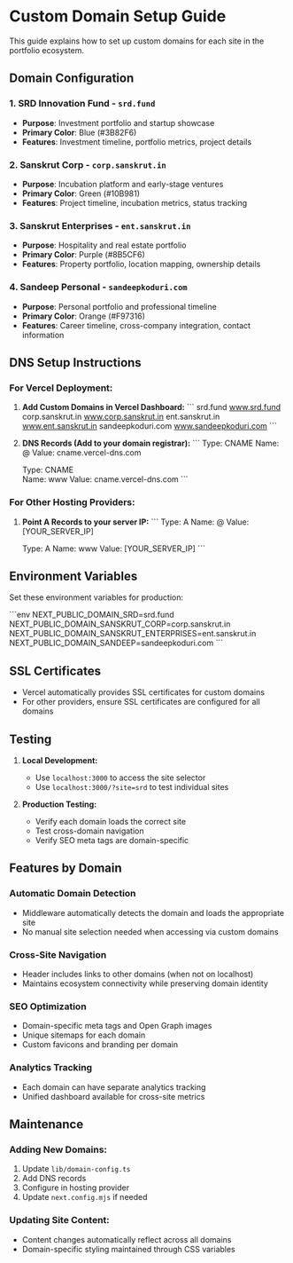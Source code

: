 # Custom Domain Setup Guide

This guide explains how to set up custom domains for each site in the portfolio ecosystem.

## Domain Configuration

### 1. SRD Innovation Fund - `srd.fund`
- **Purpose**: Investment portfolio and startup showcase
- **Primary Color**: Blue (#3B82F6)
- **Features**: Investment timeline, portfolio metrics, project details

### 2. Sanskrut Corp - `corp.sanskrut.in`
- **Purpose**: Incubation platform and early-stage ventures
- **Primary Color**: Green (#10B981)
- **Features**: Project timeline, incubation metrics, status tracking

### 3. Sanskrut Enterprises - `ent.sanskrut.in`
- **Purpose**: Hospitality and real estate portfolio
- **Primary Color**: Purple (#8B5CF6)
- **Features**: Property portfolio, location mapping, ownership details

### 4. Sandeep Personal - `sandeepkoduri.com`
- **Purpose**: Personal portfolio and professional timeline
- **Primary Color**: Orange (#F97316)
- **Features**: Career timeline, cross-company integration, contact information

## DNS Setup Instructions

### For Vercel Deployment:

1. **Add Custom Domains in Vercel Dashboard:**
   \`\`\`
   srd.fund
   www.srd.fund
   corp.sanskrut.in
   www.corp.sanskrut.in
   ent.sanskrut.in
   www.ent.sanskrut.in
   sandeepkoduri.com
   www.sandeepkoduri.com
   \`\`\`

2. **DNS Records (Add to your domain registrar):**
   \`\`\`
   Type: CNAME
   Name: @
   Value: cname.vercel-dns.com

   Type: CNAME  
   Name: www
   Value: cname.vercel-dns.com
   \`\`\`

### For Other Hosting Providers:

1. **Point A Records to your server IP:**
   \`\`\`
   Type: A
   Name: @
   Value: [YOUR_SERVER_IP]

   Type: A
   Name: www
   Value: [YOUR_SERVER_IP]
   \`\`\`

## Environment Variables

Set these environment variables for production:

\`\`\`env
NEXT_PUBLIC_DOMAIN_SRD=srd.fund
NEXT_PUBLIC_DOMAIN_SANSKRUT_CORP=corp.sanskrut.in
NEXT_PUBLIC_DOMAIN_SANSKRUT_ENTERPRISES=ent.sanskrut.in
NEXT_PUBLIC_DOMAIN_SANDEEP=sandeepkoduri.com
\`\`\`

## SSL Certificates

- Vercel automatically provides SSL certificates for custom domains
- For other providers, ensure SSL certificates are configured for all domains

## Testing

1. **Local Development:**
   - Use `localhost:3000` to access the site selector
   - Use `localhost:3000/?site=srd` to test individual sites

2. **Production Testing:**
   - Verify each domain loads the correct site
   - Test cross-domain navigation
   - Verify SEO meta tags are domain-specific

## Features by Domain

### Automatic Domain Detection
- Middleware automatically detects the domain and loads the appropriate site
- No manual site selection needed when accessing via custom domains

### Cross-Site Navigation
- Header includes links to other domains (when not on localhost)
- Maintains ecosystem connectivity while preserving domain identity

### SEO Optimization
- Domain-specific meta tags and Open Graph images
- Unique sitemaps for each domain
- Custom favicons and branding per domain

### Analytics Tracking
- Each domain can have separate analytics tracking
- Unified dashboard available for cross-site metrics

## Maintenance

### Adding New Domains:
1. Update `lib/domain-config.ts`
2. Add DNS records
3. Configure in hosting provider
4. Update `next.config.mjs` if needed

### Updating Site Content:
- Content changes automatically reflect across all domains
- Domain-specific styling maintained through CSS variables
